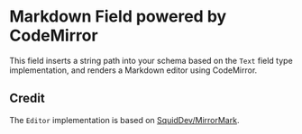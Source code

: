 <!--[meta]
section: api
subSection: field-types
title: Markdown
[meta]-->

# Markdown Field powered by CodeMirror

This field inserts a string path into your schema based on the `Text` field type implementation, and renders a Markdown editor using CodeMirror.

## Credit

The `Editor` implementation is based on [SquidDev/MirrorMark](https://github.com/SquidDev/MirrorMark).
